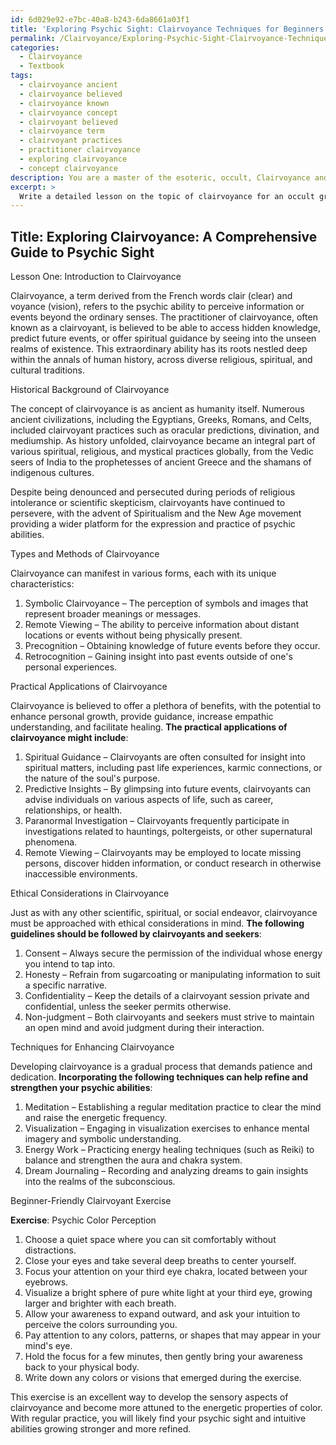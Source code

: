 ```yaml
---
id: 6d029e92-e7bc-40a8-b243-6da8661a03f1
title: 'Exploring Psychic Sight: Clairvoyance Techniques for Beginners'
permalink: /Clairvoyance/Exploring-Psychic-Sight-Clairvoyance-Techniques-for-Beginners/
categories:
  - Clairvoyance
  - Textbook
tags:
  - clairvoyance ancient
  - clairvoyance believed
  - clairvoyance known
  - clairvoyance concept
  - clairvoyant believed
  - clairvoyance term
  - clairvoyant practices
  - practitioner clairvoyance
  - exploring clairvoyance
  - concept clairvoyance
description: You are a master of the esoteric, occult, Clairvoyance and education, you have written many textbooks on the subject in ways that provide students with rich and deep understanding of the subject. You are being asked to write textbook-like sections on a topic and you do it with full context, explainability, and reliability in accuracy to the true facts of the topic at hand, in a textbook style that a student would easily be able to learn from, in a rich, engaging, and contextual way. Always include relevant context (such as formulas and history), related concepts, and in a way that someone can gain deep insights from.
excerpt: > 
  Write a detailed lesson on the topic of clairvoyance for an occult grimoire or treatise that summarizes the key aspects of this psychic ability, including its historical background, various types and methods, practical applications, ethical considerations, and techniques for enhancing clairvoyance. Additionally, provide a beginner-friendly exercise that initiates can practice to develop and strengthen their clairvoyant abilities.
---
```


## Title: Exploring Clairvoyance: A Comprehensive Guide to Psychic Sight

Lesson One: Introduction to Clairvoyance

Clairvoyance, a term derived from the French words clair (clear) and voyance (vision), refers to the psychic ability to perceive information or events beyond the ordinary senses. The practitioner of clairvoyance, often known as a clairvoyant, is believed to be able to access hidden knowledge, predict future events, or offer spiritual guidance by seeing into the unseen realms of existence. This extraordinary ability has its roots nestled deep within the annals of human history, across diverse religious, spiritual, and cultural traditions.

Historical Background of Clairvoyance

The concept of clairvoyance is as ancient as humanity itself. Numerous ancient civilizations, including the Egyptians, Greeks, Romans, and Celts, included clairvoyant practices such as oracular predictions, divination, and mediumship. As history unfolded, clairvoyance became an integral part of various spiritual, religious, and mystical practices globally, from the Vedic seers of India to the prophetesses of ancient Greece and the shamans of indigenous cultures.

Despite being denounced and persecuted during periods of religious intolerance or scientific skepticism, clairvoyants have continued to persevere, with the advent of Spiritualism and the New Age movement providing a wider platform for the expression and practice of psychic abilities.

Types and Methods of Clairvoyance

Clairvoyance can manifest in various forms, each with its unique characteristics:

1. Symbolic Clairvoyance – The perception of symbols and images that represent broader meanings or messages.
2. Remote Viewing – The ability to perceive information about distant locations or events without being physically present.
3. Precognition – Obtaining knowledge of future events before they occur.
4. Retrocognition – Gaining insight into past events outside of one's personal experiences.

Practical Applications of Clairvoyance

Clairvoyance is believed to offer a plethora of benefits, with the potential to enhance personal growth, provide guidance, increase empathic understanding, and facilitate healing. **The practical applications of clairvoyance might include**:

1. Spiritual Guidance – Clairvoyants are often consulted for insight into spiritual matters, including past life experiences, karmic connections, or the nature of the soul's purpose.
2. Predictive Insights – By glimpsing into future events, clairvoyants can advise individuals on various aspects of life, such as career, relationships, or health.
3. Paranormal Investigation – Clairvoyants frequently participate in investigations related to hauntings, poltergeists, or other supernatural phenomena.
4. Remote Viewing – Clairvoyants may be employed to locate missing persons, discover hidden information, or conduct research in otherwise inaccessible environments.

Ethical Considerations in Clairvoyance

Just as with any other scientific, spiritual, or social endeavor, clairvoyance must be approached with ethical considerations in mind. **The following guidelines should be followed by clairvoyants and seekers**:

1. Consent – Always secure the permission of the individual whose energy you intend to tap into.
2. Honesty – Refrain from sugarcoating or manipulating information to suit a specific narrative.
3. Confidentiality – Keep the details of a clairvoyant session private and confidential, unless the seeker permits otherwise.
4. Non-judgment – Both clairvoyants and seekers must strive to maintain an open mind and avoid judgment during their interaction.

Techniques for Enhancing Clairvoyance

Developing clairvoyance is a gradual process that demands patience and dedication. **Incorporating the following techniques can help refine and strengthen your psychic abilities**:

1. Meditation – Establishing a regular meditation practice to clear the mind and raise the energetic frequency.
2. Visualization – Engaging in visualization exercises to enhance mental imagery and symbolic understanding.
3. Energy Work – Practicing energy healing techniques (such as Reiki) to balance and strengthen the aura and chakra system.
4. Dream Journaling – Recording and analyzing dreams to gain insights into the realms of the subconscious.

Beginner-Friendly Clairvoyant Exercise

**Exercise**: Psychic Color Perception

1. Choose a quiet space where you can sit comfortably without distractions.
2. Close your eyes and take several deep breaths to center yourself.
3. Focus your attention on your third eye chakra, located between your eyebrows.
4. Visualize a bright sphere of pure white light at your third eye, growing larger and brighter with each breath.
5. Allow your awareness to expand outward, and ask your intuition to perceive the colors surrounding you.
6. Pay attention to any colors, patterns, or shapes that may appear in your mind's eye.
7. Hold the focus for a few minutes, then gently bring your awareness back to your physical body.
8. Write down any colors or visions that emerged during the exercise.

This exercise is an excellent way to develop the sensory aspects of clairvoyance and become more attuned to the energetic properties of color. With regular practice, you will likely find your psychic sight and intuitive abilities growing stronger and more refined.
